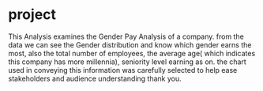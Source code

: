 # project
This Analysis examines the Gender Pay Analysis of a company. from the data we can see the Gender distribution and know which gender earns the most, also the total number of employees, the average age( which indicates this company has more millennia), seniority level earning as on. the chart used in conveying this information was carefully selected to help ease stakeholders and audience understanding thank you.
